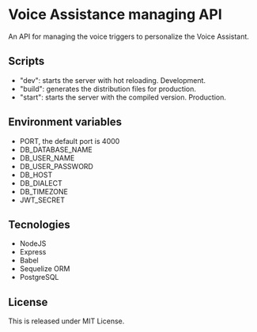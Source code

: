 # Voice Assistance managing API 
An API for managing the voice triggers to personalize the Voice Assistant.

## Scripts
* "dev": starts the server with hot reloading. Development.
* "build": generates the distribution files for production. 
* "start": starts the server with the compiled version. Production.

## Environment variables
- PORT, the default port is 4000
- DB_DATABASE_NAME
- DB_USER_NAME
- DB_USER_PASSWORD
- DB_HOST
- DB_DIALECT
- DB_TIMEZONE
- JWT_SECRET

## Tecnologies
* NodeJS
* Express
* Babel
* Sequelize ORM
* PostgreSQL

## License
This is released under MIT License.